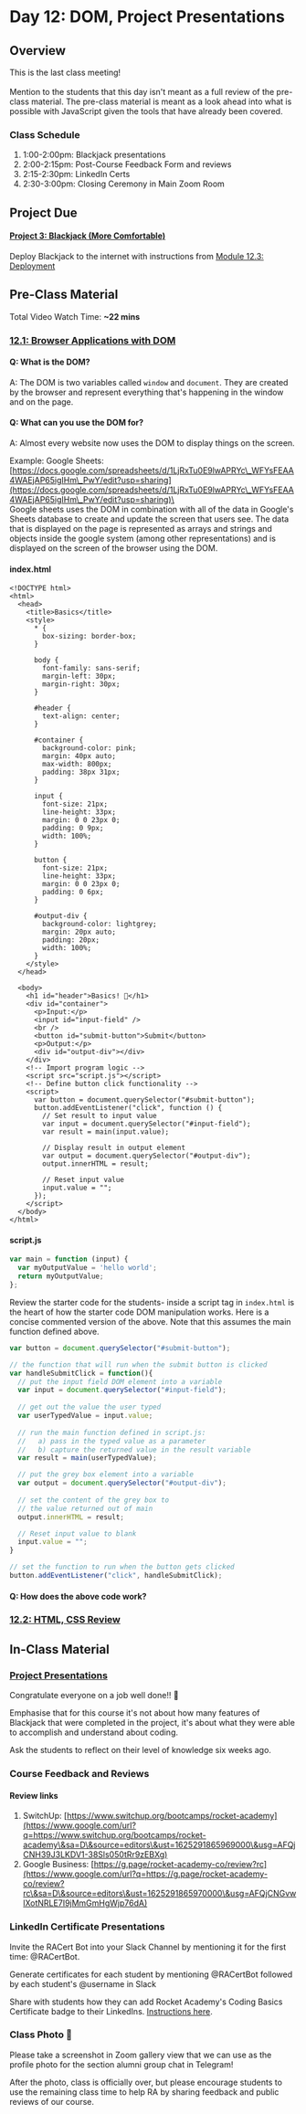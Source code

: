 # Day 12: DOM, Project Presentations

## **Overview**

This is the last class meeting!\
\
Mention to the students that this day isn't meant as a full review of the pre-class material. The pre-class material is meant as a look ahead into what is possible with JavaScript given the tools that have already been covered.

### Class Schedule

1. 1:00-2:00pm: Blackjack presentations
2. 2:00-2:15pm: Post-Course Feedback Form and reviews
3. 2:15-2:30pm: LinkedIn Certs
4. 2:30-3:00pm: Closing Ceremony in Main Zoom Room

## **Project Due**

#### [Project 3: Blackjack (More Comfortable)](../coursework/projects/project-3-blackjack.md#more-comfortable)

Deploy Blackjack to the internet with instructions from [Module 12.3: Deployment](broken-reference)

## Pre-Class Material

Total Video Watch Time: **\~22 mins**

### [12.1: Browser Applications with DOM](../modules/6-advanced/12.1-browser-applications-with-dom.md)

#### Q: What is the DOM?

A: The DOM is two variables called `window` and `document`.  They are created by the browser and represent everything that's happening in the window and on the page.

#### Q: What can you use the DOM for?

A: Almost every website now uses the DOM to display things on the screen.

Example: Google Sheets: [https://docs.google.com/spreadsheets/d/1LjRxTu0E9lwAPRYc\_WFYsFEAA4WAEjAP65igIHm\_PwY/edit?usp=sharing](https://docs.google.com/spreadsheets/d/1LjRxTu0E9lwAPRYc\_WFYsFEAA4WAEjAP65igIHm\_PwY/edit?usp=sharing)\
\
Google sheets uses the DOM in combination with all of the data in Google's Sheets database to create and update the screen that users see. The data that is displayed on the page is represented as arrays and strings and objects inside the google system (among other representations) and is displayed on the screen of the browser using the DOM.

#### index.html

```markup
<!DOCTYPE html>
<html>
  <head>
    <title>Basics</title>
    <style>
      * {
        box-sizing: border-box;
      }

      body {
        font-family: sans-serif;
        margin-left: 30px;
        margin-right: 30px;
      }

      #header {
        text-align: center;
      }

      #container {
        background-color: pink;
        margin: 40px auto;
        max-width: 800px;
        padding: 38px 31px;
      }

      input {
        font-size: 21px;
        line-height: 33px;
        margin: 0 0 23px 0;
        padding: 0 9px;
        width: 100%;
      }

      button {
        font-size: 21px;
        line-height: 33px;
        margin: 0 0 23px 0;
        padding: 0 6px;
      }

      #output-div {
        background-color: lightgrey;
        margin: 20px auto;
        padding: 20px;
        width: 100%;
      }
    </style>
  </head>

  <body>
    <h1 id="header">Basics! 🚀</h1>
    <div id="container">
      <p>Input:</p>
      <input id="input-field" />
      <br />
      <button id="submit-button">Submit</button>
      <p>Output:</p>
      <div id="output-div"></div>
    </div>
    <!-- Import program logic -->
    <script src="script.js"></script>
    <!-- Define button click functionality -->
    <script>
      var button = document.querySelector("#submit-button");
      button.addEventListener("click", function () {
        // Set result to input value
        var input = document.querySelector("#input-field");
        var result = main(input.value);

        // Display result in output element
        var output = document.querySelector("#output-div");
        output.innerHTML = result;

        // Reset input value
        input.value = "";
      });
    </script>
  </body>
</html>

```

#### script.js

```javascript
var main = function (input) {
  var myOutputValue = 'hello world';
  return myOutputValue;
};
```

Review the starter code for the students- inside a script tag in `index.html` is the heart of how the starter code DOM manipulation works. Here is a concise commented version of the above. Note that this assumes the main function defined above.

```javascript
var button = document.querySelector("#submit-button");

// the function that will run when the submit button is clicked
var handleSubmitClick = function(){
  // put the input field DOM element into a variable
  var input = document.querySelector("#input-field");
  
  // get out the value the user typed
  var userTypedValue = input.value;
  
  // run the main function defined in script.js:
  //   a) pass in the typed value as a parameter
  //   b) capture the returned value in the result variable
  var result = main(userTypedValue);

  // put the grey box element into a variable
  var output = document.querySelector("#output-div");
  
  // set the content of the grey box to
  // the value returned out of main
  output.innerHTML = result;

  // Reset input value to blank
  input.value = "";
}

// set the function to run when the button gets clicked
button.addEventListener("click", handleSubmitClick);
```

#### Q: How does the above code work?

### [12.2: HTML, CSS Review](../modules/6-advanced/12.2-html-css-review.md)

## In-Class Material

### [Project Presentations](../course-logistics/course-methodology/#project-presentations)

Congratulate everyone on a job well done!! 🎉

Emphasise that for this course it's not about how many features of Blackjack that were completed in the project, it's about what they were able to accomplish and understand about coding.

Ask the students to reflect on their level of knowledge six weeks ago.

### **Course Feedback and Reviews**

#### Review links

1. SwitchUp: [https://www.switchup.org/bootcamps/rocket-academy](https://www.google.com/url?q=https://www.switchup.org/bootcamps/rocket-academy\&sa=D\&source=editors\&ust=1625291865969000\&usg=AFQjCNH39J3LKDV1-38Sls050tRr9zEBXg)
2. Google Business: [https://g.page/rocket-academy-co/review?rc](https://www.google.com/url?q=https://g.page/rocket-academy-co/review?rc\&sa=D\&source=editors\&ust=1625291865970000\&usg=AFQjCNGvwlXotNRLE7I9jMmGmHgWjp76dA)

### **LinkedIn Certificate Presentations**

Invite the RACert Bot into your Slack Channel by mentioning it for the first time: @RACertBot.

Generate certificates for each student by mentioning @RACertBot followed by each student's @username in Slack



Share with students how they can add Rocket Academy's Coding Basics Certificate badge to their LinkedIns. [Instructions here](../course-logistics/post-course/linkedin-certificates.md).

### **Class Photo 🥳**

Please take a screenshot in Zoom gallery view that we can use as the profile photo for the section alumni group chat in Telegram!&#x20;

After the photo, class is officially over, but please encourage students to use the remaining class time to help RA by sharing feedback and public reviews of our course.
